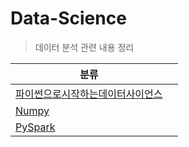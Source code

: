 # Data-Science

> 데이터 분석 관련 내용 정리

| 분류                                                         |      |
| ------------------------------------------------------------ | ---- |
| [파이썬으로시작하는데이터사이언스](./파이썬으로시작하는데이터사이언스.md) |      |
| [Numpy](./Numpy.md)                                          |      |
| [PySpark](./PySpark.md)                                      |      |

